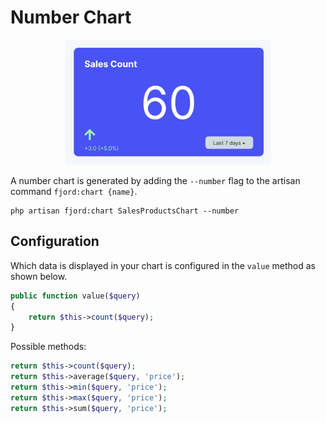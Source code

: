# Number Chart

<center>
  <img src="./screens/number.png" alt="Number Chart" height="200"/>
</center>

A number chart is generated by adding the `--number` flag to the artisan command `fjord:chart {name}`.

```shell
php artisan fjord:chart SalesProductsChart --number
```

## Configuration

Which data is displayed in your chart is configured in the `value` method as shown below.

```php
public function value($query)
{
    return $this->count($query);
}
```

Possible methods:

```php
return $this->count($query);
return $this->average($query, 'price');
return $this->min($query, 'price');
return $this->max($query, 'price');
return $this->sum($query, 'price');
```
